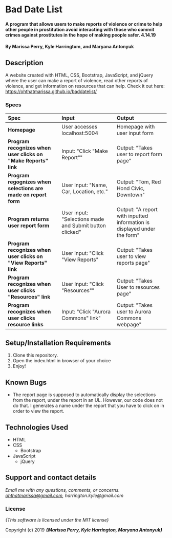 # Bad Date List

#### A program that allows users to make reports of violence or crime to help other people in prostitution avoid interacting with those who commit crimes against prostitutes in the hope of making people safer. 4.14.19

#### By **Marissa Perry, Kyle Harringtom, and Maryana Antonyuk**

## Description

A website created with HTML, CSS, Bootstrap, JavaScript, and jQuery where the user can make a report of violence, read other reports of violence, and get information on resources that can help. Check it out here: https://ohthatmarissa.github.io/baddatelist/


### Specs
| Spec | Input | Output |
| :-------------     | :------------- | :------------- |
| **Homepage** | User accesses localhost:5004 | Homepage with user input form |
| **Program recognizes when user clicks on "Make Reports" link**| Input: "Click "Make Report"" | Output: "Takes user to report form page"|
| **Program regognizes when selections are made on report form** | User input: "Name, Car, Location, etc." | Output: "Tom, Red Hond Civic, Downtown" |
| **Program returns user report form** | User input: "Selections made and Submit button clicked" | Output: "A report with inputted information is displayed under the form" |
| **Program recognizes when user clicks on "View Reports" link** | User input: "Click "View Reports" | Output: "Takes user to view reports page" |
| **Program recognizes when user clicks "Resources" link**| User Input: "Click "Resources"" | Output: "Takes User to resources page" |
| **Program recognizes when user clicks resource links**| Input: "Click "Aurora Commons" link" | Output: "Takes user to Aurora Commons webpage" |



## Setup/Installation Requirements

1. Clone this repository.
2. Open the index.html in browser of your choice
3. Enjoy!

## Known Bugs
* The report page is supposed to automatically display the selections from the report, under the report in an UL. However, our code does not do that. I generates a name under the report that you have to click on in order to view the report.

## Technologies Used
* HTML
* CSS   
  * Bootstrap
* JavaScript
  * jQuery

## Support and contact details

_Email me with any questions, comments, or concerns. ohthatmarissa@gmail.com, 	harrington.kyle@gmail.com_

### License

*{This software is licensed under the MIT license}*

Copyright (c) 2019 **_{Marissa Perry, Kyle Harrington, Maryana Antonyuk}_**
